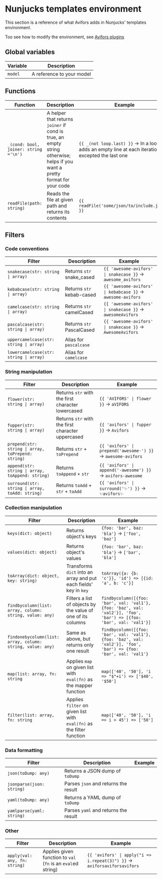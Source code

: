 # Nunjucks templates environment

This section is a reference of what Avifors adds in Nunjucks' templates environment.

Too see how to modify the environment, see [Avifors plugins](https://github.com/antarestupin/Avifors/tree/master/doc/plugins.md#change-environment-of-templates)

## Global variables

Variable | Description
-------- | -----------
`model`  | A reference to your model

## Functions

Function | Description | Example
-------- | ----------- | -------
`_(cond: bool, joiner: string ='\n')` | A helper that returns `joiner` if cond is true, an empty string otherwise; helps if you want a pretty format for your code | `{{ _(not loop.last) }}` → In a loop, adds an empty line at each iteration excepted the last one
`readFile(path: string)` | Reads the file at given path and returns its contents | `{{ readFile('some/json/to/include.json') }}`

## Filters

### Code conventions

Filter | Description | Example
------ | ----------- | -------
`snakecase(str: string \| array)` | Returns `str` snake_cased | `{{ 'awesome-avifors' \| snakecase }}` → `awesome_avifors`
`kebabcase(str: string \| array)` | Returns `str` kebab-cased | `{{ 'awesome-avifors' \| kebabcase }}` → `awesome-avifors`
`camelcase(str: string \| array)` | Returns `str` camelCased | `{{ 'awesome-avifors' \| snakecase }}` → `awesomeAvifors`
`pascalcase(str: string \| array)` | Returns `str` PascalCased | `{{ 'awesome-avifors' \| snakecase }}` → `AwesomeAvifors`
`uppercamelcase(str: string \| array)` | Alias for `pascalcase` |
`lowercamelcase(str: string \| array)` | Alias for `camelcase` |

### String manipulation

Filter | Description | Example
------ | ----------- | -------
`flower(str: string \| array)` | Returns `str` with the first character lowercased | `{{ 'AVIFORS' \| flower }}` → `aVIFORS`
`fupper(str: string \| array)` | Returns `str` with the first character uppercased | `{{ 'avifors' \| fupper }}` → `Avifors`
`prepend(str: string \| array, toPrepend: string)` | Returns `str` + `toPrepend` | `{{ 'avifors' \| prepend('awesome-') }}` → `awesome-avifors`
`append(str: string \| array, toAppend: string)` | Returns `toAppend` + `str` | `{{ 'avifors' \| append('-awesome') }}` → `avifors-awesome`
`surround(str: string \| array, toAdd: string)` | Returns `toAdd` + `str` + `toAdd`  | `{{ 'avifors' \| surround('✨') }}` → `✨avifors✨`

### Collection manipulation

Filter | Description | Example
------ | ----------- | -------
`keys(dict: object)` | Returns object's keys | `{foo: 'bar', baz: 'bla'}` → `['foo', 'baz']`
`values(dict: object)` | Returns object's values | `{foo: 'bar', baz: 'bla'}` → `['bar', 'bla']`
`toArray(dict: object, key: string)` | Transforms `dict` into an array and put each fields' key in `key` | `toArray({a: {b: 'c'}}, 'id') => [{id: 'a', b: 'c'}]`
`findbycolumn(list: array, column: string, value: any)` | Filters a list of objects by the value of one of its columns | `findbycolumn([{foo: 'bar', val: 'val1'}, {foo: 'baz', val: 'val2'}], 'foo', 'bar') => [{foo: 'bar', val: 'val1'}]`
`findonebycolumn(list: array, column: string, value: any)` | Same as above, but returns only one result | `findbycolumn([{foo: 'bar', val: 'val1'}, {foo: 'baz', val: 'val2'}], 'foo', 'bar') => {foo: 'bar', val: 'val1'}`
`map(list: array, fn: string` | Applies `map` on given list with `eval(fn)` as the mapper function | `map(['40', '50'], 'i => "$"+i') => ['$40', '$50']`
`filter(list: array, fn: string` | Applies `filter` on given list with `eval(fn)` as the filter function | `map(['40', '50'], 'i => i > 45') => ['50']`

### Data formatting

Filter | Description | Example
------ | ----------- | -------
`json(toDump: any)` | Returns a JSON dump of `toDump` |
`jsonparse(json: string)` | Parses `json` and returns the result |
`yaml(toDump: any)` | Returns a YAML dump of `toDump` |
`yamlparse(yaml: string)` | Parses `yaml` and returns the result |

### Other

Filter | Description | Example
------ | ----------- | -------
`apply(val: any, fn: string)` | Applies given function to `val` (`fn` is an `eval`ed string) | `{{ 'avifors' \| apply("i => i.repeat(3)") }}` → `aviforsaviforsavifors`
